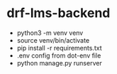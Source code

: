 # drf-lms-backend
- python3 -m venv venv
- source venv/bin/activate
- pip install -r requirements.txt
- .env config from dot-env file
- python manage.py runserver

